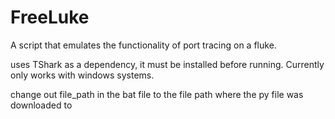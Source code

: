 # FreeLuke
A script that emulates the functionality of port tracing on a fluke. 

uses TShark as a dependency, it must be installed before running. Currently only works with windows systems.

change out file_path in the bat file to the file path where the py file was downloaded to
